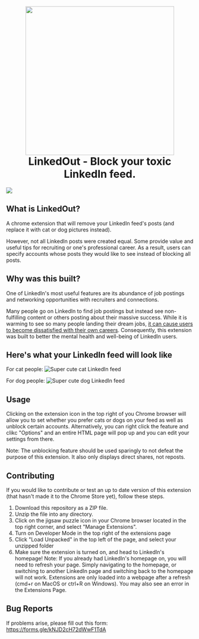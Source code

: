 <h1 align="center">
  <a href="#"><img src="https://i.imgur.com/7rHvy0H.png" width="400"></a>
  <br>
  LinkedOut - Block your toxic LinkedIn feed.
  <br>
</h1>

<div><a href="https://chrome.google.com/webstore/detail/linkedout/fhmicjpcahmejkghojeafikfhlmkchpi" target="_blank"><img src="https://i.imgur.com/wupL5fG.png"></a></div>

## What is LinkedOut?
A chrome extension that will remove your LinkedIn feed's posts (and replace it with cat or dog pictures instead).

However, not all LinkedIn posts were created equal. Some provide value and useful tips for recruiting or one's professional career. As a result, users can specify accounts whose posts they would like to see instead of blocking all posts.  

## Why was this built?
One of LinkedIn's most useful features are its abundance of job postings and networking opportunities with recruiters and connections.

Many people go on LinkedIn to find job postings but instead see non-fulfilling content or others posting about their massive success. While it is warming to see so many people landing their dream jobs, [it can cause users to become dissatisfied with their own careers](https://bit.ly/2WW1cZk).
Consequently, this extension was built to better the mental health and well-being of LinkedIn users.
## Here's what your LinkedIn feed will look like
For cat people:
![Super cute cat LinkedIn feed](https://i.imgur.com/SWXYr6m.jpg)

For dog people:
![Super cute dog LinkedIn feed](https://i.imgur.com/GzmJ10v.jpg)

## Usage
Clicking on the extension icon in the top right of you Chrome browser will allow you to set whether you prefer cats or dogs on your feed as well as unblock certain accounts. Alternatively, you can right click the feature and clikc "Options" and an entire HTML page will pop up and you can edit your settings from there.

Note: The unblocking feature should be used sparingly to not defeat the purpose of this extension. It also only displays direct shares, not reposts.
## Contributing
If you would like to contribute or test an up to date version of this extension (that hasn't made it to the Chrome Store yet), follow these steps.
1. Download this repository as a ZIP file.
2. Unzip the file into any directory.
3. Click on the jigsaw puzzle icon in your Chrome browser located in the top right corner, and select "Manage Extensions".
4. Turn on Developer Mode in the top right of the extensions page
5. Click "Load Unpacked" in the top left of the page, and select your unzipped folder
6. Make sure the extension is turned on, and head to LinkedIn's homepage!
Note: If you already had LinkedIn's homepage on, you will need to refresh your page. Simply navigating to the homepage, or switching to another LinkedIn page and switching back to the homepage will not work. Extensions are only loaded into a webpage after a refresh (cmd+r on MacOS or ctrl+R on Windows). You may also see an error in the Extensions Page.
## Bug Reports
If problems arise, please fill out this form: https://forms.gle/kNJD2cH72dWwF1TdA
